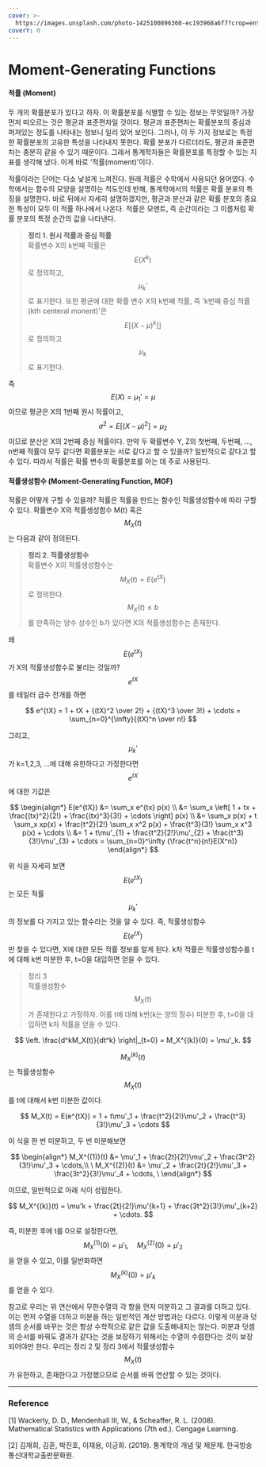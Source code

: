```yaml
---
cover: >-
  https://images.unsplash.com/photo-1425100896360-ec193968a6f7?crop=entropy&cs=srgb&fm=jpg&ixid=M3wxOTcwMjR8MHwxfHNlYXJjaHw2fHxzdGlsbCUyMG9jZWFufGVufDB8fHx8MTcwMTE1MTA0OHww&ixlib=rb-4.0.3&q=85
coverY: 0
---
```


# Moment-Generating Functions

#### 적률 (Moment)

두 개의 확률분포가 있다고 하자. 이 확률분포를 식별할 수 있는 정보는 무엇일까? 가장 먼저 떠오르는 것은 평균과 표준편차일 것이다. 평균과 표준편차는 확률분포의 중심과 퍼져있는 정도를 나타내는 정보니 일리 있어 보인다. 그러나, 이 두 가지 정보로는 특정한 확률분포의 고유한 특성을 나타내지 못한다. 확률 분포가 다르더라도, 평균과 표준편차는 충분히 같을 수 있기 때문이다. 그래서 통계학자들은 확률분포를 특정할 수 있는 지표를 생각해 냈다. 이게 바로 '적률(moment)'이다.

적률이라는 단어는 다소 낯설게 느껴진다. 원래 적률은 수학에서 사용되던 용어였다. 수학에서는 함수의 모양을 설명하는 척도인데 반해, 통계학에서의 적률은 확률 분포의 특징을 설명한다. 바로 뒤에서 자세히 설명하겠지만, 평균과 분산과 같은 확률 분포의 중요한 특성이 모두 이 적률 하나에서 나온다. 적률은 모멘트, 즉 순간이라는 그 이름처럼 확률 분포의 특정 순간의 값을 나타낸다.

> **정리 1. 원시 적률과 중심 적률**\
> 확률변수 X의 k번째 적률은 $$E(X^k)$$로 정의하고, $$\mu_k'$$로 표기한다. 또한 평균에 대한 확률 변수 X의 k번째 적률, 즉 'k번째 중심 적률(kth centeral monent)'은 $$E[(X-\mu)^k]]$$로 정의하고 $$\mu_k$$로 표기한다.&#x20;

즉 $$E(X)=\mu_1'=\mu$$이므로 평균은 X의 1번째 원시 적률이고, $$\sigma^2=E[(X-\mu)^2]=\mu_2$$이므로 분산은 X의 2번째 중심 적률이다. 만약 두 확률변수 Y, Z의 첫번째, 두번째, ..., n번째 적률이 모두 같다면 확률분포는 서로 같다고 할 수 있을까? 일반적으로 같다고 할 수 있다. 따라서 적률은 확률 변수의 확률분포를 아는 데 주로 사용된다.

#### 적률생성함수 (Moment-Generating Function, MGF)

적률은 어떻게 구할 수 있을까? 적률은 적률을 만드는 함수인 적률생성함수에 따라 구할 수 있다. 확률변수 X의 적률생성함수 M(t) 혹은 $$M_X(t)$$는 다음과 같이 정의된다.

> **정리 2. 적률생성함수** \
> 확률변수 X의 적률생성함수는 $$M_X(t)=E(e^{tX})$$로 정의한다. $$M_X(t) \le b$$를 만족하는 양수 상수인 b가 있다면 X의 적률생성함수는 존재한다.

왜 $$E(e^{tX})$$가 X의 적률생성함수로 불리는 것일까? $$e^{tX}$$를 테일러 급수 전개를 하면

$$
e^{tX} = 1 + tX + {(tX)^2 \over 2!} + {(tX)^3 \over 3!} + \cdots = \sum_{n=0}^{\infty}{(tX)^n \over n!}
$$

그리고, $$\mu_k'$$가 k=1,2,3, ...에 대해 유한하다고 가정한다면 $$e^{tX}$$에 대한 기값은

$$
\begin{align*}
E(e^{tX}) &= \sum_x e^{tx} p(x) \\
&= \sum_x \left[ 1 + tx + \frac{(tx)^2}{2!} + \frac{(tx)^3}{3!} + \cdots \right] p(x) \\
&= \sum_x p(x) + t \sum_x xp(x) + \frac{t^2}{2!} \sum_x x^2 p(x) + \frac{t^3}{3!} \sum_x x^3 p(x) + \cdots \\
&= 1 + t\mu'_{1} + \frac{t^2}{2!}\mu'_{2} + \frac{t^3}{3!}\mu'_{3} + \cdots = \sum_{n=0}^\infty {\frac{t^n}{n!}E(X^n)}
\end{align*}
$$

위 식을 자세히 보면 $$E(e^{tX})$$는 모든 적률 $$\mu_k'$$의 정보를  다 가지고 있는 함수라는 것을 알 수 있다. 즉, 적률생성함수 $$E(e^{tX})$$만 찾을 수 있다면, X에 대한 모든 적률 정보를 알게 된다. k차 적률은 적률생성함수를 t에 대해 k번 미분한 후, t=0을 대입하면 얻을 수 있다.

> 정리 3 \
> 적률생성함수 $$M_X(t)$$가 존재한다고 가정하자. 이를 t에 대해 k번(k는 양의 정수) 미분한 후, t=0을 대입하면 k차 적률을 얻을 수 있다.

$$
\left. \frac{d^kM_X(t)}{dt^k} \right|_{t=0} = M_X^{(k)}(0) = \mu'_k.
$$

$$M_X^{(k)}(t)$$는 적률생성함수 $$M_X(t)$$를 t에 대해서 k번 미분한 값이다.&#x20;

$$
M_X(t) = E(e^{tX}) = 1 + t\mu'_1 + \frac{t^2}{2!}\mu'_2 + \frac{t^3}{3!}\mu'_3 + \cdots
$$

이 식을 한 번 미분하고, 두 번 미분해보면

$$
\begin{align*} M_X^{(1)}(t) &= \mu'_1 + \frac{2t}{2!}\mu'_2 + \frac{3t^2}{3!}\mu'_3 + \cdots,\\ \ M_X^{(2)}(t) &= \mu'_2 + \frac{2t}{2!}\mu'_3 + \frac{3t^2}{3!}\mu'_4 + \cdots, \ \end{align*}
$$

이므로, 일반적으로 아래 식이 성립한다.&#x20;

$$
M_X^{(k)}(t) = \mu'k + \frac{2t}{2!}\mu'{k+1} + \frac{3t^2}{3!}\mu'_{k+2} + \cdots.
$$

즉, 미분한 후에 t를 0으로 설정한다면, $$M_X^{(1)}(0) = \mu'_1, \quad M_X^{(2)}(0) = \mu'_2$$을 얻을 수 있고, 이를 일반화하면 $$M_X^{(k)}(0) = \mu'_k$$를 얻을 수 있다.&#x20;

참고로 우리는 위 연산에서 무한수열의 각 항을 먼저 미분하고 그 결과를 더하고 있다. 이는 먼저 수열을 더하고 미분을 하는 일반적인 계산 방법과는 다르다. 이렇게 미분과 덧셈의 순서를 바꾸는 것은 항상 수학적으로 같은 값을 도출해내지는 않는다. 미분과 덧셈의 순서를 바꿔도 결과가 같다는 것을 보장하기 위해서는 수열이 수렴한다는 것이 보장되어야만 한다. 우리는 정리 2 및 정리 3에서 적률생성함수 $$M_X(t)$$가 유한하고, 존재한다고 가정했으므로 순서를 바꿔 연산할 수 있는 것이다.

***

### Reference

\[1] Wackerly, D. D., Mendenhall III, W., & Scheaffer, R. L. (2008). Mathematical Statistics with Applications (7th ed.). Cengage Learning.

\[2] 김재희, 김훈, 박진호, 이재용, 이긍희. (2019). 통계학의 개념 및 제문제. 한국방송통신대학교출판문화원.
